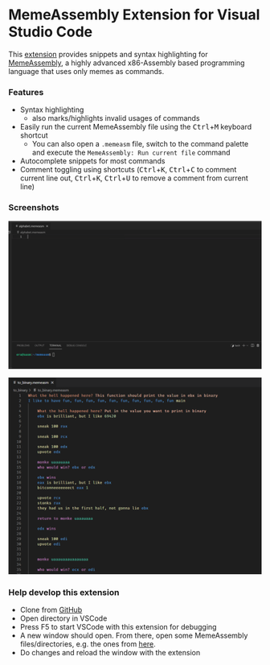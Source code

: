 # MemeAssembly Extension for Visual Studio Code
This [extension](https://marketplace.visualstudio.com/items?itemName=xarantolus.memeassembly) provides snippets and syntax highlighting for [MemeAssembly](https://github.com/kammt/MemeAssembly), a highly advanced x86-Assembly based programming language that uses only memes as commands.

### Features
* Syntax highlighting
  * also marks/highlights invalid usages of commands
* Easily run the current MemeAssembly file using the <kbd>Ctrl</kbd>+<kbd>M</kbd> keyboard shortcut
  * You can also open a `.memeasm` file, switch to the command palette and execute the `MemeAssembly: Run current file` command
* Autocomplete snippets for most commands
* Comment toggling using shortcuts (<kbd>Ctrl</kbd>+<kbd>K</kbd>, <kbd>Ctrl</kbd>+<kbd>C</kbd> to comment current line out,  <kbd>Ctrl</kbd>+<kbd>K</kbd>, <kbd>Ctrl</kbd>+<kbd>U</kbd> to remove a comment from current line)

### Screenshots

![](img/preview.gif?raw=true)

![](img/screenshot-syntax-highlighting.png?raw=true)

### Help develop this extension
* Clone from [GitHub](https://github.com/xarantolus/MemeAssembly-vscode)
* Open directory in VSCode
* Press F5 to start VSCode with this extension for debugging
* A new window should open. From there, open some MemeAssembly files/directories, e.g. the ones from [here](https://github.com/xarantolus/memeasm).
* Do changes and reload the window with the extension
